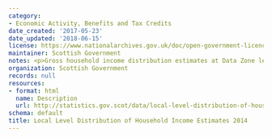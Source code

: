 ```yaml
---
category:
- Economic Activity, Benefits and Tax Credits
date_created: '2017-05-23'
date_updated: '2018-06-15'
license: https://www.nationalarchives.gov.uk/doc/open-government-licence/version/3/
maintainer: Scottish Government
notes: <p>Gross household income distribution estimates at Data Zone level for 2014</p>
organization: Scottish Government
records: null
resources:
- format: html
  name: Description
  url: http://statistics.gov.scot/data/local-level-distribution-of-household-income-estimates-2014
schema: default
title: Local Level Distribution of Household Income Estimates 2014
---
```

